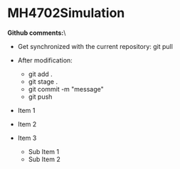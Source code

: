 # MH4702Simulation

**Github comments:**\
- Get synchronized with the current repository: git pull
- After modification: 
  - git add . 
  - git stage . 
  - git commit -m "message"
  - git push
                    

- Item 1
- Item 2
- Item 3
  - Sub Item 1
  - Sub Item 2
